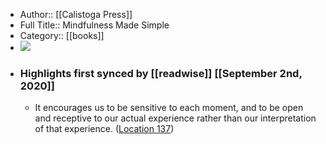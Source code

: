 - Author:: [[Calistoga Press]]
- Full Title:: Mindfulness Made Simple
- Category:: [[books]]
- ![](https://images-na.ssl-images-amazon.com/images/I/51gmpQnxWVL._SL400_.jpg)
- ### Highlights first synced by [[readwise]] [[September 2nd, 2020]]
    - It encourages us to be sensitive to each moment, and to be open and receptive to our actual experience rather than our interpretation of that experience. ([Location 137](https://readwise.io/to_kindle?action=open&asin=B00KWS8H9Q&location=137))
